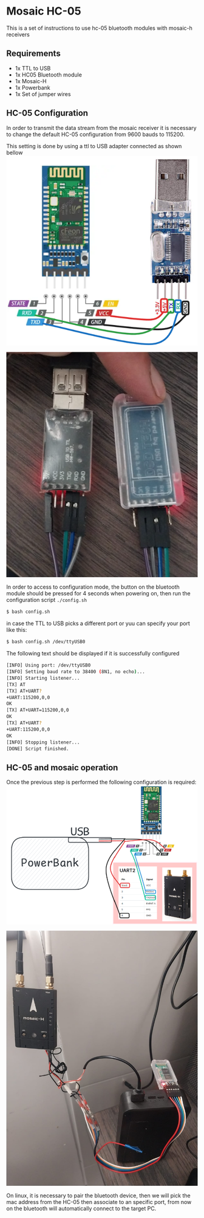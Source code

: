 # Mosaic HC-05

This is a set of instructions to use hc-05 bluetooth modules with mosaic-h receivers

## Requirements

- 1x TTL to USB
- 1x HC05 Bluetooth module
- 1x Mosaic-H
- 1x Powerbank
- 1x Set of jumper wires

## HC-05 Configuration

In order to transmit the data stream from the mosaic receiver it is necessary to change the default HC-05 configuration from 9600 bauds to 115200.

This setting is done by using a ttl to USB adapter connected as shown bellow
![configuration setup](./img/config.png)

![How it looks](./img/configr.png)

In order to access to configuration mode, the button on the bluetooth module should be pressed for 4 seconds when powering on, then run the configuration script `./config.sh`

```bash
$ bash config.sh
```

in case the TTL to USB picks a different port or yuu can specify your port like this:

```bash
$ bash config.sh /dev/ttyUSB0
```

The following text should be displayed if it is successfully configured

```bash
[INFO] Using port: /dev/ttyUSB0
[INFO] Setting baud rate to 38400 (8N1, no echo)...
[INFO] Starting listener...
[TX] AT
[TX] AT+UART?
+UART:115200,0,0
OK
[TX] AT+UART=115200,0,0
OK
[TX] AT+UART?
+UART:115200,0,0
OK
[INFO] Stopping listener...
[DONE] Script finished.
```

## HC-05 and mosaic operation

Once the previous step is performed the following configuration is required:
![Operation](./img/operation.png)

![Implementation](./img/operationr.png)

On linux, it is necessary to pair the bluetooth device, then we will pick the mac address from the HC-05 then associate to an specific port, from now on the bluetooth will automatically connect to the target PC.
